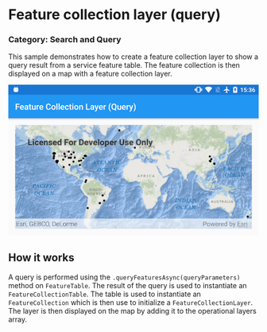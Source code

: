 # Feature collection layer (query)
### Category: Search and Query
This sample demonstrates how to create a feature collection layer to show a query result from a service feature table. The feature collection is then displayed on a map with a feature collection layer.

![Feature Collection Layer (Query) App](feature-collection-layer-query.png)

## How it works

A query is performed using the `.queryFeaturesAsync(queryParameters)` method on `FeatureTable`. The result of the query is used to instantiate an `FeatureCollectionTable`. The table is used to instantiate an `FeatureCollection` which is then use to initialize a `FeatureCollectionLayer`. The layer is then displayed on the map by adding it to the operational layers array.
